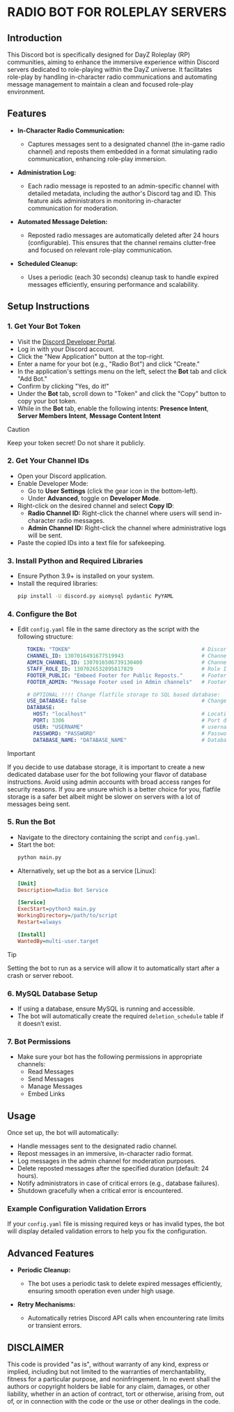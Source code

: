 # RADIO BOT FOR ROLEPLAY SERVERS

## Introduction

This Discord bot is specifically designed for DayZ Roleplay (RP) communities, aiming to enhance the immersive experience within Discord servers dedicated to role-playing within the DayZ universe. It facilitates role-play by handling in-character radio communications and automating message management to maintain a clean and focused role-play environment.

## Features

- **In-Character Radio Communication:**
  - Captures messages sent to a designated channel (the in-game radio channel) and reposts them embedded in a format simulating radio communication, enhancing role-play immersion.

- **Administration Log:**
  - Each radio message is reposted to an admin-specific channel with detailed metadata, including the author's Discord tag and ID. This feature aids administrators in monitoring in-character communication for moderation.

- **Automated Message Deletion:**
  - Reposted radio messages are automatically deleted after 24 hours (configurable). This ensures that the channel remains clutter-free and focused on relevant role-play communication.

- **Scheduled Cleanup:**
  - Uses a periodic (each 30 seconds) cleanup task to handle expired messages efficiently, ensuring performance and scalability.

## Setup Instructions

### 1. **Get Your Bot Token**
   - Visit the [Discord Developer Portal](https://discord.com/developers/applications).
   - Log in with your Discord account.
   - Click the "New Application" button at the top-right.
   - Enter a name for your bot (e.g., "Radio Bot") and click "Create."
   - In the application's settings menu on the left, select the **Bot** tab and click "Add Bot."
   - Confirm by clicking "Yes, do it!"
   - Under the **Bot** tab, scroll down to "Token" and click the "Copy" button to copy your bot token.
   - While in the **Bot** tab, enable the following intents: **Presence Intent**, **Server Members Intent**, **Message Content Intent**
   > [!CAUTION]
   > Keep your token secret! Do not share it publicly.

### 2. **Get Your Channel IDs**
   - Open your Discord application.
   - Enable Developer Mode:
     - Go to **User Settings** (click the gear icon in the bottom-left).
     - Under **Advanced**, toggle on **Developer Mode**.
   - Right-click on the desired channel and select **Copy ID**:
     - **Radio Channel ID:** Right-click the channel where users will send in-character radio messages.
     - **Admin Channel ID:** Right-click the channel where administrative logs will be sent.
   - Paste the copied IDs into a text file for safekeeping.

### 3. **Install Python and Required Libraries**
   - Ensure Python 3.9+ is installed on your system.
   - Install the required libraries:
     ```bash
     pip install -U discord.py aiomysql pydantic PyYAML
     ```

### 4. **Configure the Bot**
   - Edit `config.yaml` file in the same directory as the script with the following structure:
     ```yaml
        TOKEN: "TOKEN"                                          # Discord bot token, string
        CHANNEL_ID: 1307016491677519943                         # Channel ID for bot to listen in, integer
        ADMIN_CHANNEL_ID: 1307016506739130400                   # Channel ID of channel for administrator login (Player name, Message, no autodeletion), integer
        STAFF_ROLE_ID: 1307026532895817829                      # Role ID of staff member group to ping on critical errors, integer
        FOOTER_PUBLIC: "Embeed Footer for Public Reposts."      # Footer used in public channels, should not be empty | String
        FOOTER_ADMIN: "Message Footer used in Admin channels"   # Footer used in Admin Channel, should not be empty | String

        # OPTIONAL !!!! Change flatfile storage to SQL based database:
        USE_DATABASE: false                                     # Change to "true" to enable Database Storage, set to "false" to switch to flatfile storage. Default value: false, Boolean
        DATABASE:
          HOST: "localhost"                                     # Location of database server, string
          PORT: 3306                                            # Port database is listening on, integer
          USER: "USERNAME"                                      # username in database with access to database defined in DATABASE_NAME, string
          PASSWORD: "PASSWORD"                                  # Password to USER account, string
          DATABASE_NAME: "DATABASE_NAME"                        # Database name, default: RADIO_BOT, string
     ``` 
   > [!IMPORTANT]  
   > If you decide to use database storage, it is important to create a new dedicated database user for the bot following your flavor of database instructions. Avoid using admin accounts with broad access ranges for security reasons. If you are unsure which is a better choice for you, flatfile storage is a safer bet albeit might be slower on servers with a lot of messages being sent.

### 5. **Run the Bot**
   - Navigate to the directory containing the script and `config.yaml`.
   - Start the bot:
     ```bash
     python main.py
     ```
   - Alternatively, set up the bot as a service [Linux]:
     ```ini
     [Unit]
     Description=Radio Bot Service

     [Service]
     ExecStart=python3 main.py
     WorkingDirectory=/path/to/script
     Restart=always

     [Install]
     WantedBy=multi-user.target
     ```
   > [!TIP]  
   > Setting the bot to run as a service will allow it to automatically start after a crash or server reboot.

### 6. **MySQL Database Setup**
   - If using a database, ensure MySQL is running and accessible.
   - The bot will automatically create the required `deletion_schedule` table if it doesn’t exist.

### 7. **Bot Permissions**
   - Make sure your bot has the following permissions in appropriate channels:
     - Read Messages
     - Send Messages
     - Manage Messages
     - Embed Links

## Usage

Once set up, the bot will automatically:
- Handle messages sent to the designated radio channel.
- Repost messages in an immersive, in-character radio format.
- Log messages in the admin channel for moderation purposes.
- Delete reposted messages after the specified duration (default: 24 hours).
- Notify administrators in case of critical errors (e.g., database failures).
- Shutdown gracefully when a critical error is encountered.

### Example Configuration Validation Errors
If your `config.yaml` file is missing required keys or has invalid types, the bot will display detailed validation errors to help you fix the configuration.

## Advanced Features

- **Periodic Cleanup:**
  - The bot uses a periodic task to delete expired messages efficiently, ensuring smooth operation even under high usage.

- **Retry Mechanisms:**
  - Automatically retries Discord API calls when encountering rate limits or transient errors.

## DISCLAIMER
This code is provided "as is", without warranty of any kind, express or implied, including but not limited to the warranties of merchantability, fitness for a particular purpose, and noninfringement. In no event shall the authors or copyright holders be liable for any claim, damages, or other liability, whether in an action of contract, tort or otherwise, arising from, out of, or in connection with the code or the use or other dealings in the code.
